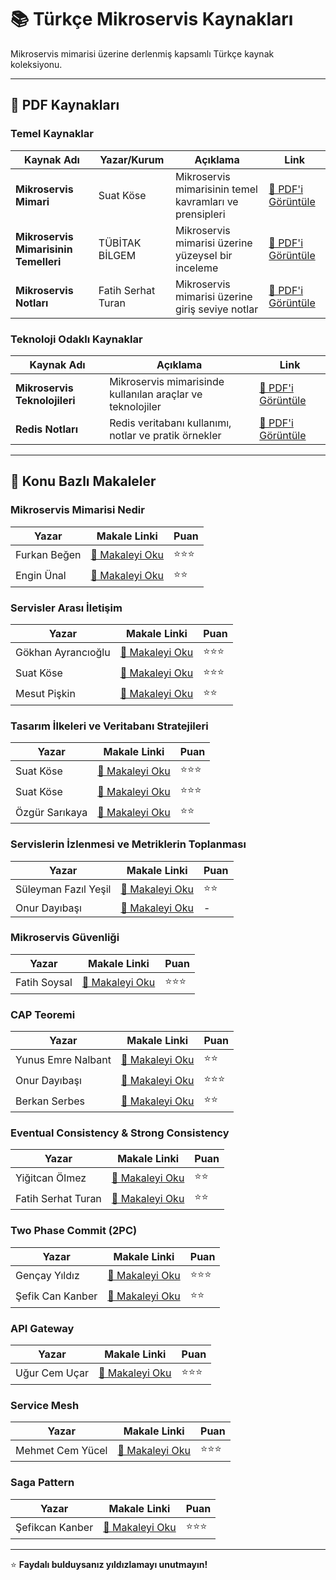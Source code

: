 # 📚 Türkçe Mikroservis Kaynakları
Mikroservis mimarisi üzerine derlenmiş kapsamlı Türkçe kaynak koleksiyonu.

---

## 📄 PDF Kaynakları

### Temel Kaynaklar
| Kaynak Adı | Yazar/Kurum | Açıklama | Link |
|------------|-------------|----------|------|
| **Mikroservis Mimari** | Suat Köse | Mikroservis mimarisinin temel kavramları ve prensipleri | [📖 PDF'i Görüntüle](https://github.com/suadev/turkish-microservice-architecture-book/blob/master/Mikroservis_Mimari_v1.0.pdf) |
| **Mikroservis Mimarisinin Temelleri** | TÜBİTAK BİLGEM | Mikroservis mimarisi üzerine yüzeysel bir inceleme | [📖 PDF'i Görüntüle](https://bilgem.tubitak.gov.tr/wp-content/uploads/sites/8/Mikroservis-MimarisininTemelleri-Sayi-10.pdf) |
| **Mikroservis Notları** | Fatih Serhat Turan | Mikroservis mimarisi üzerine giriş seviye notlar | [📖 PDF'i Görüntüle](https://fatihserhatturan.github.io/Turkce_Mikroservis_Kaynaklari/Mikroservis_Notlari.pdf) |

### Teknoloji Odaklı Kaynaklar
| Kaynak Adı | Açıklama | Link |
|------------|----------|------|
| **Mikroservis Teknolojileri** | Mikroservis mimarisinde kullanılan araçlar ve teknolojiler | [📖 PDF'i Görüntüle](https://fatihserhatturan.github.io/Turkce_Mikroservis_Kaynaklari/Mikroservis_Teknolojileri.pdf) |
| **Redis Notları** | Redis veritabanı kullanımı, notlar ve pratik örnekler | [📖 PDF'i Görüntüle](https://fatihserhatturan.github.io/Turkce_Mikroservis_Kaynaklari/Redis_Notlari.pdf) |

---

## 📝 Konu Bazlı Makaleler

### Mikroservis Mimarisi Nedir

| Yazar | Makale Linki | Puan |
|-------|--------------|------|
| Furkan Beğen | [🔗 Makaleyi Oku](https://medium.com/@furkanbegen/mikroservis-mimarisi-nedir-ve-avantajları-nelerdir-1369175cc4e6) | ⭐⭐⭐ |
| Engin Ünal | [🔗 Makaleyi Oku](https://medium.com/bilişim-hareketi/mikroservisler-genel-bakış-1d8045e3abf0) | ⭐⭐ |

### Servisler Arası İletişim

| Yazar | Makale Linki | Puan |
|-------|--------------|------|
| Gökhan Ayrancıoğlu | [🔗 Makaleyi Oku](https://gokhana.medium.com/microservice-mimarisinde-servisler-arası-i̇letişim-ve-event-driven-mimari-e02cdf87e5fe) | ⭐⭐⭐ |
| Suat Köse | [🔗 Makaleyi Oku](https://medium.com/devopsturkiye/microservice-mimarilerde-servisler-arası-i̇letişim-nasıl-olmalı-3d8db63b4dea) | ⭐⭐⭐ |
| Mesut Pişkin | [🔗 Makaleyi Oku](https://medium.com/@mesutpiskin/mikroservis-yaklaşımında-servisler-arası-i̇letişim-mimarileri-27271375f5cd) | ⭐⭐ |

### Tasarım İlkeleri ve Veritabanı Stratejileri

| Yazar | Makale Linki | Puan |
|-------|--------------|------|
| Suat Köse | [🔗 Makaleyi Oku](https://medium.com/devopsturkiye/microservice-mimarilerde-veritabanı-tasarımı-d58371ec466) | ⭐⭐⭐ |
| Suat Köse | [🔗 Makaleyi Oku](https://medium.com/devopsturkiye/microservice-mimarilerde-transaction-yönetimi-nasıl-yapılır-228317e248ed) | ⭐⭐⭐ |
| Özgür Sarıkaya | [🔗 Makaleyi Oku](https://www.linkedin.com/pulse/mikroservis-mimarilerinde-veri-yönetim-stratejileri-per-sarıkaya-eq3cf/) | ⭐⭐ |

### Servislerin İzlenmesi ve Metriklerin Toplanması

| Yazar | Makale Linki | Puan |
|-------|--------------|------|
| Süleyman Fazıl Yeşil | [🔗 Makaleyi Oku](https://medium.com/bilişim-hareketi/dağıtık-uygulamalar-dünyasında-i̇zleme-merkezi-log-sistemi-ve-i̇z-sürme-8e62c138023b) | ⭐⭐ |
| Onur Dayıbaşı | [🔗 Makaleyi Oku](https://medium.com/architectural-patterns/microservice-nedir-73bdfddad197) | - |

### Mikroservis Güvenliği

| Yazar | Makale Linki | Puan |
|-------|--------------|------|
| Fatih Soysal | [🔗 Makaleyi Oku](https://fatihsoysal.com/blog/mikroservis-guvenligi-temellerden-gelismis-desenlere/?utm_source=chatgpt.com) | ⭐⭐⭐ |

### CAP Teoremi

| Yazar | Makale Linki | Puan |
|-------|--------------|------|
| Yunus Emre Nalbant | [🔗 Makaleyi Oku](https://medium.com/@yunusemrenalbant/dağıtık-sistem-tasarımının-temel-prensibi-cap-teoremi-5bb59e55d811) | ⭐⭐ |
| Onur Dayıbaşı | [🔗 Makaleyi Oku](https://medium.com/cloud-and-servers/cap-teoremi-nedir-8673e71c10fc) | ⭐⭐⭐ |
| Berkan Serbes | [🔗 Makaleyi Oku](https://medium.com/@berkanserbes/cap-teoremi-dağıtık-sistemlerin-üçlü-açmazı-d0e73fea4a44) | ⭐⭐ |

### Eventual Consistency & Strong Consistency

| Yazar | Makale Linki | Puan |
|-------|--------------|------|
| Yiğitcan Ölmez | [🔗 Makaleyi Oku](https://medium.com/@yigitcanolmez/mikroservis-mimarisinde-veri-tabanı-tutumu-nasıl-olmalı-eventual-consistency-3b73e2b9524f) | ⭐⭐ |
| Fatih Serhat Turan | [🔗 Makaleyi Oku](https://medium.com/@fatihserhatturan/mikroservis-mimarisi-eventual-consistency-strong-consistency-43a7b2e47148) | ⭐⭐ |

### Two Phase Commit (2PC)

| Yazar | Makale Linki | Puan |
|-------|--------------|------|
| Gençay Yıldız | [🔗 Makaleyi Oku](https://www.gencayyildiz.com/blog/microservice-mimarisinde-two-phase-commit2pc-pattern-ile-transaction-yonetimi-nedir-nasil-uygulanir-sagadan-farki-nedir/) | ⭐⭐⭐ |
| Şefik Can Kanber | [🔗 Makaleyi Oku](https://sefikcankanber.medium.com/2pc-two-phase-commit-pattern-nedir-1af3cbceedaf) | ⭐⭐ |

### API Gateway

| Yazar | Makale Linki | Puan |
|-------|--------------|------|
| Uğur Cem Uçar | [🔗 Makaleyi Oku](https://ucemucar.medium.com/api-gateway-nedir-neden-kullan%C4%B1l%C4%B1r-fadcb45d11fb) | ⭐⭐⭐ |

### Service Mesh

| Yazar | Makale Linki | Puan |
|-------|--------------|------|
| Mehmet Cem Yücel | [🔗 Makaleyi Oku](https://medium.com/mehmetcemyucel/mikroservisler-service-mesh-nedir-4db051467a72) | ⭐⭐⭐ |

### Saga Pattern

| Yazar | Makale Linki | Puan |
|-------|--------------|------|
| Şefikcan Kanber | [🔗 Makaleyi Oku](https://sefikcankanber.medium.com/saga-pattern-nedir-e4a447bef361) | ⭐⭐⭐ |

---

⭐ **Faydalı bulduysanız yıldızlamayı unutmayın!**
